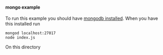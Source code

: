 #### mongo example

To run this example you should have [mongodb installed](x-install-mongo). When you have this installed run

    mongod localhost:27017
    node index.js


On this directory

[x-install-mongo]: http://docs.mongodb.org/manual/installation/
